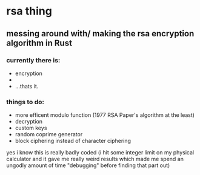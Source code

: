 <h1>rsa thing</h1> 
<h2>messing around with/ making the rsa encryption algorithm in Rust</h2>
<h3>currently there is: </h3>
<ul>
  <li>encryption</li>
  <li></li>
  <li>...thats it.</li>
</ul>

<h3> things to do: </h3>
<ul>
  <li>more efficent modulo function (1977 RSA Paper's algorithm at the least)</li>
  <li>decryption</li>
  <li>custom keys</li>
  <li>random coprime generator</li>
  <li>block ciphering instead of character ciphering</li>
</ul>




<p>yes i know this is really badly coded (i hit some integer limit on my physical calculator and it gave me really weird results which made me spend an ungodly amount of time "debugging" before finding that part out)</p>

